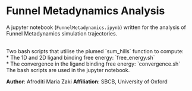# Funnel Metadynamics Analysis
A jupyter notebook (`FunnelMetadynamics.ipynb`) written for the analysis of Funnel Metadynamics simulation trajectories.

<br>
Two bash scripts that utilise the plumed `sum_hills` function to compute:
<br>
* The 1D and 2D ligand binding free energy: `free_energy.sh`
<br>
* The convergence in the ligand binding free energy: `convergence.sh`
<br>
The bash scripts are used in the jupyter notebook.

**Author**: Afroditi Maria Zaki
**Affiliation**: SBCB, University of Oxford
